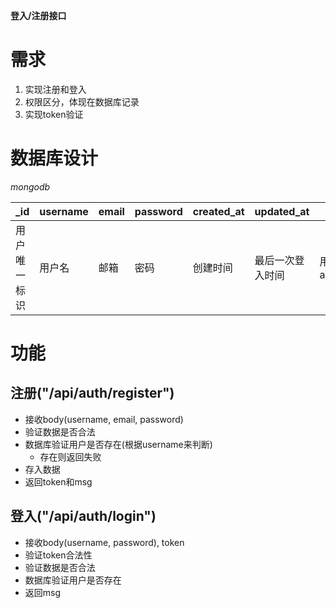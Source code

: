 **登入/注册接口**



# 需求

1. 实现注册和登入
2. 权限区分，体现在数据库记录
3. 实现token验证

# 数据库设计

*mongodb*

| _id          | username | email | password | created_at | updated_at       | role                 | status                   |
| ------------ | -------- | ----- | -------- | ---------- | ---------------- | -------------------- | ------------------------ |
| 用户唯一标识 | 用户名   | 邮箱  | 密码     | 创建时间   | 最后一次登入时间 | 用户权限admin/normal | 用户状态 0(封禁)/1(正常) |

# 功能

## 注册("/api/auth/register")

- 接收body(username, email, password)
- 验证数据是否合法
- 数据库验证用户是否存在(根据username来判断)
  - 存在则返回失败
- 存入数据
- 返回token和msg

## 登入("/api/auth/login")

- 接收body(username, password), token
- 验证token合法性
- 验证数据是否合法
- 数据库验证用户是否存在
- 返回msg




